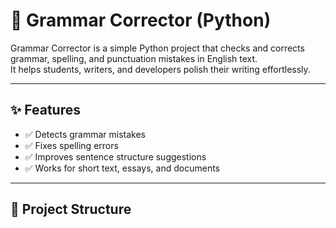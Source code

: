 # 📝 Grammar Corrector (Python)

Grammar Corrector is a simple Python project that checks and corrects grammar, spelling, and punctuation mistakes in English text.  
It helps students, writers, and developers polish their writing effortlessly.

---

## ✨ Features
- ✅ Detects grammar mistakes  
- ✅ Fixes spelling errors  
- ✅ Improves sentence structure suggestions  
- ✅ Works for short text, essays, and documents  

---

## 📂 Project Structure

